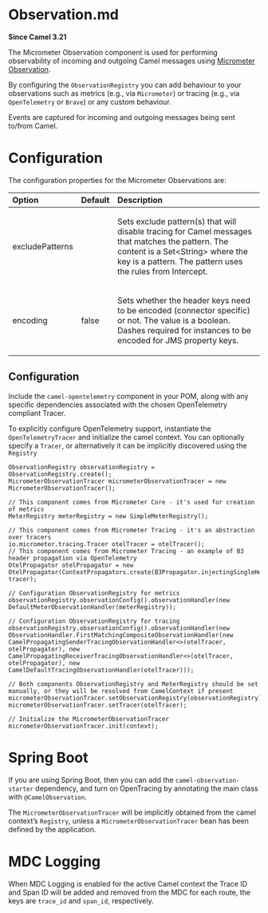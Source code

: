 # Observation.md

**Since Camel 3.21**

The Micrometer Observation component is used for performing
observability of incoming and outgoing Camel messages using [Micrometer
Observation](https://micrometer.io/docs/observation).

By configuring the `ObservationRegistry` you can add behaviour to your
observations such as metrics (e.g., via `Micrometer`) or tracing (e.g.,
via `OpenTelemetry` or `Brave`) or any custom behaviour.

Events are captured for incoming and outgoing messages being sent
to/from Camel.

# Configuration

The configuration properties for the Micrometer Observations are:

<table>
<colgroup>
<col style="width: 10%" />
<col style="width: 10%" />
<col style="width: 79%" />
</colgroup>
<thead>
<tr>
<th style="text-align: left;">Option</th>
<th style="text-align: left;">Default</th>
<th style="text-align: left;">Description</th>
</tr>
</thead>
<tbody>
<tr>
<td style="text-align: left;"><p>excludePatterns</p></td>
<td style="text-align: left;"></td>
<td style="text-align: left;"><p>Sets exclude pattern(s) that will
disable tracing for Camel messages that matches the pattern. The content
is a Set&lt;String&gt; where the key is a pattern. The pattern uses the
rules from Intercept.</p></td>
</tr>
<tr>
<td style="text-align: left;"><p>encoding</p></td>
<td style="text-align: left;"><p>false</p></td>
<td style="text-align: left;"><p>Sets whether the header keys need to be
encoded (connector specific) or not. The value is a boolean. Dashes
required for instances to be encoded for JMS property keys.</p></td>
</tr>
</tbody>
</table>

## Configuration

Include the `camel-opentelemetry` component in your POM, along with any
specific dependencies associated with the chosen OpenTelemetry compliant
Tracer.

To explicitly configure OpenTelemetry support, instantiate the
`OpenTelemetryTracer` and initialize the camel context. You can
optionally specify a `Tracer`, or alternatively it can be implicitly
discovered using the `Registry`

    ObservationRegistry observationRegistry = ObservationRegistry.create();
    MicrometerObservationTracer micrometerObservationTracer = new MicrometerObservationTracer();
    
    // This component comes from Micrometer Core - it's used for creation of metrics
    MeterRegistry meterRegistry = new SimpleMeterRegistry();
    
    // This component comes from Micrometer Tracing - it's an abstraction over tracers
    io.micrometer.tracing.Tracer otelTracer = otelTracer();
    // This component comes from Micrometer Tracing - an example of B3 header propagation via OpenTelemetry
    OtelPropagator otelPropagator = new OtelPropagator(ContextPropagators.create(B3Propagator.injectingSingleHeader()), tracer);
    
    // Configuration ObservationRegistry for metrics
    observationRegistry.observationConfig().observationHandler(new DefaultMeterObservationHandler(meterRegistry));
    
    // Configuration ObservationRegistry for tracing
    observationRegistry.observationConfig().observationHandler(new ObservationHandler.FirstMatchingCompositeObservationHandler(new CamelPropagatingSenderTracingObservationHandler<>(otelTracer, otelPropagator), new CamelPropagatingReceiverTracingObservationHandler<>(otelTracer, otelPropagator), new CamelDefaultTracingObservationHandler(otelTracer)));
    
    // Both components ObservationRegistry and MeterRegistry should be set manually, or they will be resolved from CamelContext if present
    micrometerObservationTracer.setObservationRegistry(observationRegistry);
    micrometerObservationTracer.setTracer(otelTracer);
    
    // Initialize the MicrometerObservationTracer
    micrometerObservationTracer.init(context);

# Spring Boot

If you are using Spring Boot, then you can add the
`camel-observation-starter` dependency, and turn on OpenTracing by
annotating the main class with `@CamelObservation`.

The `MicrometerObservationTracer` will be implicitly obtained from the
camel context’s `Registry`, unless a `MicrometerObservationTracer` bean
has been defined by the application.

# MDC Logging

When MDC Logging is enabled for the active Camel context the Trace ID
and Span ID will be added and removed from the MDC for each route, the
keys are `trace_id` and `span_id`, respectively.
